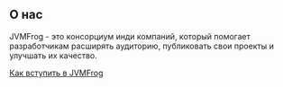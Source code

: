 ## О нас

JVMFrog - это консорциум инди компаний, который помогает разработчикам расширять аудиторию, публиковать свои проекты и улучшать их качество.

[Как вступить в JVMFrog](https://github.com/JVMFrog/.github/blob/main/docs/membership-terms.md)
